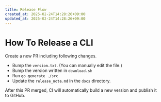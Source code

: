 ```yaml
---
title: Release Flow 
created_at: 2025-02-24T14:28:26+09:00
updated_at: 2025-02-24T14:28:26+09:00
---
```


# How To Release a CLI
Create a new PR including following changes.

* Bump the `version.txt`. (You can manually edit the file.)
* Bump the version written in `download.sh`
* Run `go generate ./src`
* Update the `release_note.md` in the `docs` directory.

After this PR merged, CI will automatically build a new version and publish it to GitHub.

